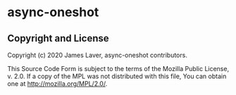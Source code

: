 # async-oneshot

<!--
[![License](https://img.shields.io/crates/l/async-oneshot.svg)](https://github.com/irrustible/async-oneshot/blob/main/LICENSE)
[![Package](https://img.shields.io/crates/v/async-oneshot.svg)](https://crates.io/crates/async-oneshot)
[![Documentation](https://docs.rs/async-oneshot/badge.svg)](https://docs.rs/async-oneshot)

A fast, small, full-featured, async-aware oneshot channel.

Features:

* Tiny code, only one dependency and a lightning quick build.
* Complete `no_std` support (with `alloc` for `Arc`).
* Unique feature: sender may wait for a receiver to be waiting.

## Usage

```rust
#[test]
fn success_one_thread() {
    let (s,r) = oneshot::<bool>();
    assert_eq!((), s.send(true).unwrap());
    assert_eq!(Ok(true), future::block_on(r));
}
```

## Note on safety

This crate uses UnsafeCell and manually synchronises with atomic
bitwise ops for performance. We believe it is correct, but we
would welcome more eyes on it.

# See Also

* [async-oneshot-local](https://github.com/irrustible/async-oneshot-local) (single threaded)
* [async-spsc](https://github.com/irrustible/async-spsc) (SPSC)
* [async-channel](https://github.com/stjepang/async-channel) (MPMC)

## Note on benchmarking

The benchmarks are synthetic and a bit of fun.

## Changelog

### v0.6.0

Fixes:

* Fix possible race conditions by implementing spinlocks.
  For now this degrades performance slightly, but it should 
  get rid of race conditions.

Breaking changes:

* Bumped Rust edition to 2021.

Improvements:

* Get rid of all runtime dependencies.

### v0.5.0

Breaking changes:

* Make `Sender.send()` only take a mut ref instead of move.

### v0.4.2

Improvements:

* Added some tests to cover repeated fix released in last version.
* Inline more aggressively for some nice benchmark boosts.

### v0.4.1

Fixes:

* Remove some overzealous `debug_assert`s that caused crashes in
  development in case of repeated waking. Thanks @nazar-pc!

Improvements:

* Better benchmarks, based on criterion.

### v0.4.0

Breaking changes:

* `Sender.wait()`'s function signature has changed to be a non-`async
  fn` returning an `impl Future`. This reduces binary size, runtime
  and possibly memory usage too. Thanks @zserik!

Fixes:

* Race condition where the sender closes in a narrow window during
  receiver poll and doesn't wake the Receiver. Thanks @zserik!

Improvements:

 * Static assertions. Thanks @zserik!

### v0.3.3

Improvements:

* Update `futures-micro` and improve the tests

### v0.3.2

Fixes:

* Segfault when dropping receiver. Caused by a typo, d'oh! Thanks @boardwalk!

### v0.3.1

Improvements:

* Remove redundant use of ManuallyDrop with UnsafeCell. Thanks @cynecx!

### v0.3.0

Improvements:

* Rewrote, benchmarked and optimised.

### v0.2.0

* First real release.

-->
## Copyright and License

Copyright (c) 2020 James Laver, async-oneshot contributors.

This Source Code Form is subject to the terms of the Mozilla Public
License, v. 2.0. If a copy of the MPL was not distributed with this
file, You can obtain one at http://mozilla.org/MPL/2.0/.
